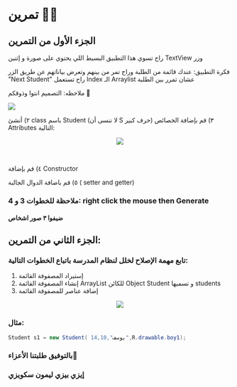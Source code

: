 
# تمرين 💪💚



## الجزء الأول من التمرين
راح تسوي هذا التطبيق البسيط اللي يحتوي على صورة و إثنين TextView وزر

فكرة التطبيق: عندك قائمة من الطلبة وراح تمر من بينهم وتعرض بياناتهم عن طريق الزر "Next Student" 
راح تستعمل Index الـ Arraylist عشان تمرر بين الطلبة

ملاحظه: التصميم انتوا وذوقكم 💪

<img src="https://media.discordapp.net/attachments/1014500542640304138/1018662457796984883/Screen_Shot_2022-09-12_at_2.18.10_AM.png"/>

 

 ٢) أنشئ class باسم Student (لا ننسى أن S حرف كبير)
 ٣)  قم بإضافة الخصائص  Attributes التالية: 
 
<p align="center">
<img src="https://cdn.discordapp.com/attachments/740224779730157638/952963774166487040/unknown.png"/>
 </p>
 <br>
 
 ٤) قم بإضافة Constructor

٥)  قم باضافة الدوال الجالبة ( setter and getter)
 
 ### ملاحظة للخطوات 3 و 4: right click the mouse then Generate
 #### ضيفوا ٣ صور اشخاص


 ## الجزء الثاني من التمرين:
 
###  تابع مهمة الإصلاح لخلل لنظام المدرسة باتباع الخطوات التالية:
 
1) إستيراد المصفوفة القائمة
2) إنشاء المصفوفة القائمة ArrayList للكائن Object Student و تسميها students
3) إضافة عناصر للمصفوفة القائمة 
 
<p align="center">
<img src="https://cdn.discordapp.com/attachments/740224779730157638/953391568004448326/unknown.png"/>
 </p>
 
 ### مثال:
 ```java
 Student s1 = new Student( يوسف",14,10",R.drawable.boy1);
 ```
 ### بالتوفيق طلبتنا الأعزاء🤗
 ### إيزي بيزي ليمون سكويزي
